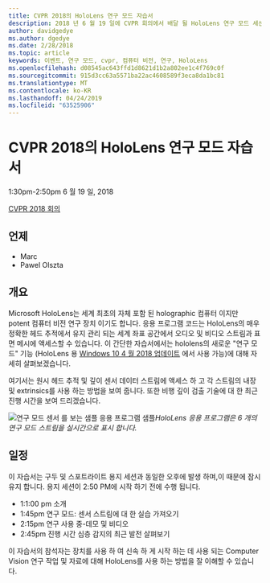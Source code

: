 ```yaml
---
title: CVPR 2018의 HoloLens 연구 모드 자습서
description: 2018 년 6 월 19 일에 CVPR 회의에서 배달 될 HoloLens 연구 모드 세션의 개요 및 일정입니다.
author: davidgedye
ms.author: dgedye
ms.date: 2/28/2018
ms.topic: article
keywords: 이벤트, 연구 모드, cvpr, 컴퓨터 비전, 연구, HoloLens
ms.openlocfilehash: d08545ac643ffd1d8621d1b2a802ee1c4f769c0f
ms.sourcegitcommit: 915d3cc63a5571ba22ac4608589f3eca8da1bc81
ms.translationtype: MT
ms.contentlocale: ko-KR
ms.lasthandoff: 04/24/2019
ms.locfileid: "63525906"
---
```

# <a name="hololens-research-mode-tutorial-at-cvpr-2018"></a>CVPR 2018의 HoloLens 연구 모드 자습서
1:30pm-2:50pm 6 월 19 일, 2018

[CVPR 2018 회의](http://cvpr2018.thecvf.com/)

## <a name="presenters"></a>언제
* Marc
* Pawel Olszta

## <a name="overview"></a>개요
Microsoft HoloLens는 세계 최초의 자체 포함 된 holographic 컴퓨터 이지만 potent 컴퓨터 비전 연구 장치 이기도 합니다.
응용 프로그램 코드는 HoloLens의 매우 정확한 헤드 추적에서 유지 관리 되는 세계 좌표 공간에서 오디오 및 비디오 스트림과 표면 메시에 액세스할 수 있습니다. 이 간단한 자습서에서는 hololens의 새로운 "연구 모드" 기능 (HoloLens 용 [Windows 10 4 월 2018 업데이트](release-notes-april-2018.md) 에서 사용 가능)에 대해 자세히 살펴보겠습니다.

여기서는 원시 헤드 추적 및 깊이 센서 데이터 스트림에 액세스 하 고 각 스트림의 내장 및 extrinsics를 사용 하는 방법을 보여 줍니다.  또한 비행 깊이 검출 기술에 대 한 최근 진행 시간을 보여 드리겠습니다.

![연구 모드 센서](images/sensor-stream-viewer.jpg)
를 보는 샘플 응용 프로그램 샘플*HoloLens 응용 프로그램은 6 개의 연구 모드 스트림을 실시간으로 표시 합니다.*

## <a name="schedule"></a>일정
이 자습서는 구두 및 스포트라이트 용지 세션과 동일한 오후에 발생 하며,이 때문에 잠시 유지 합니다.
용지 세션이 2:50 PM에 시작 하기 전에 수행 됩니다.

- 1:1:00 pm 소개 
- 1:45pm 연구 모드: 센서 스트림에 대 한 실습 가져오기 
- 2:15pm 연구 사용 중-데모 및 비디오 
- 2:45pm 진행 시간 심층 감지의 최근 발전 살펴보기 

이 자습서의 참석자는 장치를 사용 하 여 신속 하 게 시작 하는 데 사용 되는 Computer Vision 연구 작업 및 자료에 대해 HoloLens를 사용 하는 방법을 잘 이해할 수 있습니다.
